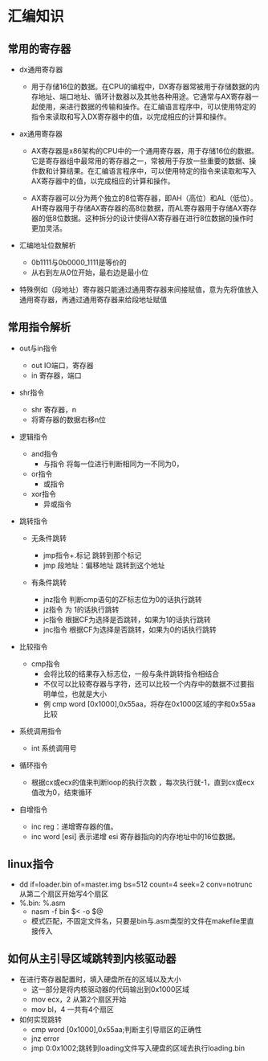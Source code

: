 # 汇编知识

## 常用的寄存器

- dx通用寄存器

  - 用于存储16位的数据。在CPU的编程中，DX寄存器常被用于存储数据的内存地址、端口地址、循环计数器以及其他各种用途。它通常与AX寄存器一起使用，来进行数据的传输和操作。在汇编语言程序中，可以使用特定的指令来读取和写入DX寄存器中的值，以完成相应的计算和操作。
- ax通用寄存器

  - AX寄存器是x86架构的CPU中的一个通用寄存器，用于存储16位的数据。它是寄存器组中最常用的寄存器之一，常被用于存放一些重要的数据、操作数和计算结果。在汇编语言程序中，可以使用特定的指令来读取和写入AX寄存器中的值，以完成相应的计算和操作。

  - AX寄存器可以分为两个独立的8位寄存器，即AH（高位）和AL（低位）。AH寄存器用于存储AX寄存器的高8位数据，而AL寄存器用于存储AX寄存器的低8位数据。这种拆分的设计使得AX寄存器在进行8位数据的操作时更加灵活。
- 汇编地址位数解析
  
  - 0b1111与0b0000_1111是等价的
  - 从右到左从0位开始，最右边是最小位

- 特殊例如（段地址）寄存器只能通过通用寄存器来间接赋值，意为先将值放入通用寄存器，再通过通用寄存器来给段地址赋值

## 常用指令解析

- out与in指令

  - out IO端口，寄存器
  - in  寄存器，端口
- shr指令

  - shr 寄存器，n
  - 将寄存器的数据右移n位
- 逻辑指令

  - and指令
    - 与指令 将每一位进行判断相同为一不同为0，
  - or指令
    - 或指令  
  - xor指令
    - 异或指令
- 跳转指令

  - 无条件跳转

    - jmp指令+.标记   跳转到那个标记
    - jmp 段地址：偏移地址 跳转到这个地址
  - 有条件跳转
  
    - jnz指令 判断cmp语句的ZF标志位为0的话执行跳转
    - jz指令 为 1的话执行跳转
    - jc指令 根据CF为选择是否跳转，如果为1的话执行跳转
    - jnc指令 根据CF为选择是否跳转，如果为0的话执行跳转
- 比较指令

  - cmp指令
    - 会将比较的结果存入标志位，一般与条件跳转指令相结合
    - 不仅可以比较寄存器与字符，还可以比较一个内存中的数据不过要指明单位，也就是大小
    - 例 cmp word [0x1000],0x55aa，将存在0x1000区域的字和0x55aa比较

- 系统调用指令

  - int 系统调用号
- 循环指令

  - 根据cx或ecx的值来判断loop的执行次数 ，每次执行就-1，直到cx或ecx值改为0，结束循环
- 自增指令

  - inc reg：递增寄存器的值。
  - inc word [esi] 表示递增 esi 寄存器指向的内存地址中的16位数据。

## linux指令

- dd if=loader.bin of=master.img bs=512 count=4 seek=2 conv=notrunc
从第二个扇区开始写4个扇区
- %.bin: %.asm
  - nasm -f bin $< -o $@
  - 模式匹配，不固定文件名，只要是bin与.asm类型的文件在makefile里直接传入

## 如何从主引导区域跳转到内核驱动器
  
- 在进行寄存器配置时，填入硬盘所在的区域以及大小
  - 这一部分是将内核驱动器的代码输出到0x1000区域
  - mov ecx，2 从第2个扇区开始
  - mov bl，4 一共有4个扇区
- 如何实现跳转
  - cmp word [0x1000],0x55aa;判断主引导扇区的正确性
  - jnz error
  - jmp 0:0x1002;跳转到loading文件写入硬盘的区域去执行loading.bin
  